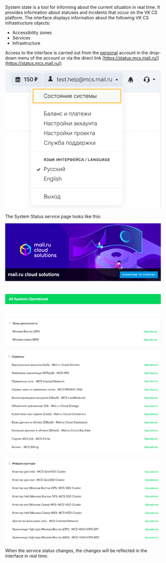 System state is a tool for informing about the current situation in real time. It provides information about statuses and incidents that occur on the VK CS platform. The interface displays information about the following VK CS infrastructure objects:

*   Accessibility zones
*   Services
*   Infrastructure

Access to the interface is carried out from the [personal](https://mcs.mail.ru/app/main/) account in the drop-down menu of the account or via the direct link [https://status.mcs.mail.ru/](https://status.mcs.mail.ru/)

![](./assets/1595719457730-1595719457730.png)

The System Status service page looks like this:

![](./assets/1595719638311-1595719638311.png)

![](./assets/1595719685461-1595719685461.png)

![](./assets/1595719707243-1595719707243.png)

When the service status changes, the changes will be reflected in the interface in real time.